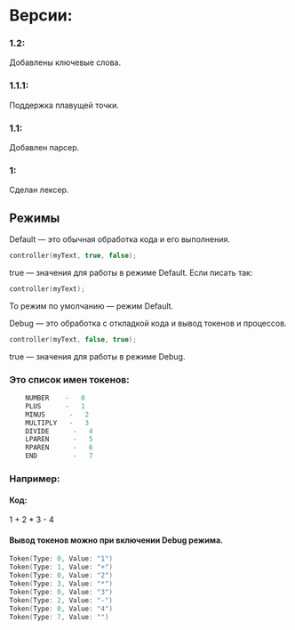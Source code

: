 # Версии:
### 1.2:
Добавлены ключевые слова.
### 1.1.1: 
Поддержка плавущей точки.
### 1.1:
Добавлен парсер. 

### 1:
Сделан лексер.

## Режимы
Default — это обычная обработка кода и его выполнения.
```cpp
controller(myText, true, false);
```
true — значения для работы в режиме Default. 
Если писать так:
```cpp
controller(myText);
```
То режим по умолчанию — режим Default.

Debug — это обработка с откладкой кода и вывод токенов и процессов.
```cpp
controller(myText, false, true);
```
true — значения для работы в режиме Debug. 



### Это список имен токенов:
```cpp
    NUMBER    -   0
    PLUS      -   1
    MINUS      -   2
    MULTIPLY   -   3
    DIVIDE      -   4
    LPAREN      -   5
    RPAREN      -   6
    END         -   7
```
### Например:

#### Код:
1 + 2 * 3 - 4

#### Вывод токенов можно при включении Debug режима.
```cpp
Token(Type: 0, Value: "1")
Token(Type: 1, Value: "+")
Token(Type: 0, Value: "2")
Token(Type: 3, Value: "*")
Token(Type: 0, Value: "3")
Token(Type: 2, Value: "-")
Token(Type: 0, Value: "4")
Token(Type: 7, Value: "")
```
